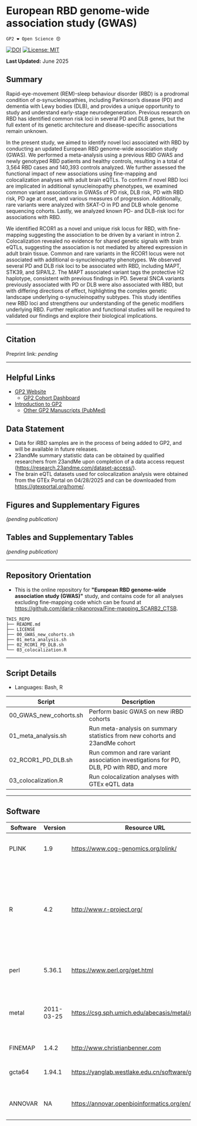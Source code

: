 # European RBD genome-wide association study (GWAS)

`GP2 ❤️ Open Science 😍`

[![DOI](https://zenodo.org/badge/DOI/nnnnn/zenodo.nnnnn.svg)](https://doi.org/nnnnn/zenodo.nnnnn)
[![License: MIT](https://img.shields.io/badge/License-MIT-yellow.svg)](https://opensource.org/licenses/MIT)

**Last Updated:** June 2025

## Summary
Rapid-eye-movement (REM)-sleep behaviour disorder (RBD) is a prodromal condition of α-synucleinopathies, including Parkinson’s disease (PD) and dementia with Lewy bodies (DLB), and provides a unique opportunity to study and understand early-stage neurodegeneration. Previous research on RBD has identified common risk loci in several PD and DLB genes, but the full extent of its genetic architecture and disease-specific associations remain unknown. 

In the present study, we aimed to identify novel loci associated with RBD by conducting an updated European RBD genome-wide association study (GWAS). We performed a meta-analysis using a previous RBD GWAS and newly genotyped RBD patients and healthy controls, resulting in a total of 3,564 RBD cases and 140,393 controls analyzed. We further assessed the functional impact of new associations using fine-mapping and colocalization analyses with adult brain eQTLs. To confirm if novel RBD loci are implicated in additional synucleinopathy phenotypes, we examined common variant associations in GWASs of PD risk, DLB risk, PD with RBD risk, PD age at onset, and various measures of progression. Additionally,  rare variants were analyzed with SKAT-O in PD and DLB whole genome sequencing cohorts. Lastly, we analyzed known PD- and DLB-risk loci for associations with RBD. 

We identified RCOR1 as a novel and unique risk locus for RBD, with fine-mapping suggesting the association to be driven by a variant in intron 2. Colocalization revealed no evidence for shared genetic signals with brain eQTLs, suggesting the association is not mediated by altered expression in adult brain tissue. Common and rare variants in the RCOR1 locus were not associated with additional α-synucleinopathy phenotypes. We observed several PD and DLB risk loci to be associated with RBD, including MAPT, STK39, and SIPA1L2. The MAPT associated variant tags the protective H2 haplotype, consistent with previous findings in PD. Several SNCA variants previously associated with PD or DLB were also associated with RBD, but with differing directions of effect, highlighting the complex genetic landscape underlying α-synucleinopathy subtypes. This study identifies new RBD loci and strengthens our understanding of the genetic modifiers underlying RBD. Further replication and functional studies will be required to validated our findings and explore their biological implications. 


---

## **Citation**

Preprint link: *pending*


---
## Helpful Links 
- [GP2 Website](https://gp2.org/)
    - [GP2 Cohort Dashboard](https://gp2.org/cohort-dashboard-advanced/)
- [Introduction to GP2](https://movementdisorders.onlinelibrary.wiley.com/doi/10.1002/mds.28494)
    - [Other GP2 Manuscripts (PubMed)](https://pubmed.ncbi.nlm.nih.gov/?term=%22global+parkinson%27s+genetics+program%22)

## Data Statement

* Data for iRBD samples are in the process of being added to GP2, and will be available in future releases.
* 23andMe summary statistic data can be obtained by qualified researchers from 23andMe upon completion of a data access request (https://research.23andme.com/dataset-access/). 
* The brain eQTL datasets used for colocalization analysis were obtained from the GTEx Portal on 04/28/2025 and can be downloaded from https://gtexportal.org/home/.


## Figures and Supplementary Figures
*(pending publication)*

## Tables and Supplementary Tables
*(pending publication)*

---

## Repository Orientation
- This is the online repository for **"European RBD genome-wide association study (GWAS)"** study, and contains code for all analyses excluding fine-mapping code which can be found at https://github.com/daria-nikanorova/Fine-mapping_SCARB2_CTSB.

```
THIS_REPO
├── README.md
├── LICENSE
├── 00_GWAS_new_cohorts.sh
├── 01_meta_analysis.sh
├── 02_RCOR1_PD_DLB.sh
└── 03_colocalization.R
```

---

## Script Details

* Languages: Bash, R


| Script | Description |
| ------ | ----------- |
| 00_GWAS_new_cohorts.sh | Perform basic GWAS on new iRBD cohorts| | 
| 01_meta_analysis.sh | Run meta-analysis on summary statistics from new cohorts and 23andMe cohort |
| 02_RCOR1_PD_DLB.sh | Run common and rare variant association investigations for PD, DLB, PD with RBD, and more | 
| 03_colocalization.R | Run colocalization analyses with GTEx eQTL data |


---
## Software 


| Software | Version | Resource URL | RRID | Notes |
|----------|---------|--------------|------|-------|
| PLINK | 1.9 | https://www.cog-genomics.org/plink/ | RRID:SCR_001757 | Used for QC and various genetic analyses |
| R | 4.2 | http://www.r-project.org/ | RRID:SCR_001905 | Used for data processing, colocalization, and fine-mapping. Packages: data.table, qqman, dplyr, SKAT, coloc, susieR, magrittr, ggplot |
| perl | 5.36.1 | https://www.perl.org/get.html | RRID:SCR_018313 | Used with ANNOVAR for variant annotation |
| metal | 2011-03-25 | https://csg.sph.umich.edu/abecasis/metal/download/ | RRID:SCR_002013 | Used for performing meta-analyses of GWAS summary statistics |
| FINEMAP | 1.4.2 | http://www.christianbenner.com | NA | Used for fine-mapping |
| gcta64 | 1.94.1 | https://yanglab.westlake.edu.cn/software/gcta/ | NA | Used for conditional and joint analyses |
| ANNOVAR | NA | https://annovar.openbioinformatics.org/en/latest/ | RRID:SCR_012821 | Used with perl for variant annotation |

